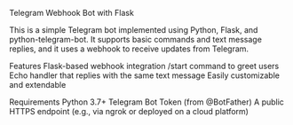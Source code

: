 Telegram Webhook Bot with Flask

This is a simple Telegram bot implemented using Python, Flask, and python-telegram-bot. It supports basic commands and text message replies, and it uses a webhook to receive updates from Telegram.

Features
Flask-based webhook integration
/start command to greet users
Echo handler that replies with the same text message
Easily customizable and extendable

Requirements
Python 3.7+
Telegram Bot Token (from @BotFather)
A public HTTPS endpoint (e.g., via ngrok or deployed on a cloud platform)
